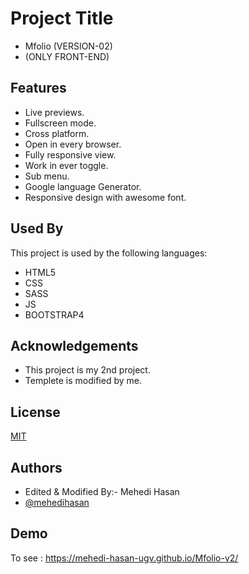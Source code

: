 
# Project Title
- Mfolio (VERSION-02)
- (ONLY FRONT-END)



## Features

- Live previews.
- Fullscreen mode.
- Cross platform.
- Open in every browser.
- Fully responsive view.
- Work in ever toggle. 
- Sub menu.
- Google language Generator.
- Responsive design with awesome font.


## Used By

This project is used by the following languages:

- HTML5
- CSS
- SASS
- JS 
- BOOTSTRAP4




## Acknowledgements

 - This project is my 2nd project.
 - Templete is modified by me.
   
 

## License

[MIT](https://choosealicense.com/licenses/mit/)


## Authors

- Edited & Modified By:- Mehedi Hasan
- [@mehedihasan](https://www.github.com/mehedi-hasan-ugv)


## Demo

To see : https://mehedi-hasan-ugv.github.io/Mfolio-v2/
